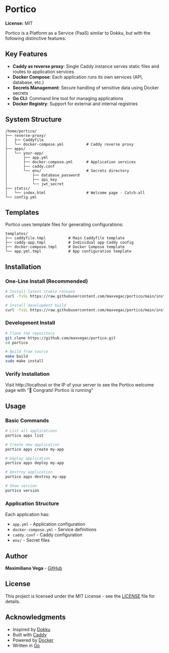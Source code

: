 # Portico
**License:** MIT  

Portico is a Platform as a Service (PaaS) similar to Dokku, but with the following distinctive features:

## Key Features

- **Caddy as reverse proxy**: Single Caddy instance serves static files and routes to application services
- **Docker Compose**: Each application runs its own services (API, database, etc.)
- **Secrets Management**: Secure handling of sensitive data using Docker secrets
- **Go CLI**: Command line tool for managing applications
- **Docker Registry**: Support for external and internal registries

## System Structure

```
/home/portico/
├── reverse-proxy/
│   ├── Caddyfile
│   └── docker-compose.yml          # Caddy reverse proxy
├── apps/
│   └── your-app/
│       ├── app.yml
│       ├── docker-compose.yml      # Application services
│       ├── caddy.conf
│       └── env/                    # Secrets directory
│           ├── database_password
│           ├── api_key
│           └── jwt_secret
├── static/
│   └── index.html                  # Welcome page - Catch-all
└── config.yml
```

## Templates

Portico uses template files for generating configurations:

```
templates/
├── caddyfile.tmpl          # Main Caddyfile template
├── caddy-app.tmpl          # Individual app Caddy config
├── docker-compose.tmpl     # Docker Compose template
└── app.yml.tmpl            # App configuration template
```

## Installation

### One-Line Install (Recommended)

```bash
# Install latest stable release
curl -fsSL https://raw.githubusercontent.com/maxvegac/portico/main/install.sh | bash

# Install development build
curl -fsSL https://raw.githubusercontent.com/maxvegac/portico/main/install.sh | bash -s -- --dev
```

### Development Install

```bash
# Clone the repository
git clone https://github.com/maxvegac/portico.git
cd portico

# Build from source
make build
sudo make install
```

### Verify Installation

Visit http://localhost or the IP of your server to see the Portico welcome page with "🎉 Congrats! Portico is running"

## Usage

### Basic Commands

```bash
# List all applications
portico apps list

# Create new application
portico apps create my-app

# Deploy application
portico apps deploy my-app

# Destroy application
portico apps destroy my-app

# Show version
portico version
```

### Application Structure

Each application has:
- `app.yml` - Application configuration
- `docker-compose.yml` - Service definitions
- `caddy.conf` - Caddy configuration
- `env/` - Secret files

## Author

**Maximiliano Vega** - [GitHub](https://github.com/maxvegac)

## License

This project is licensed under the MIT License - see the [LICENSE](LICENSE) file for details.

## Acknowledgments

- Inspired by [Dokku](https://dokku.com/)
- Built with [Caddy](https://caddyserver.com/)
- Powered by [Docker](https://www.docker.com/)
- Written in [Go](https://golang.org/)
